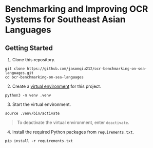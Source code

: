# Benchmarking and Improving OCR Systems for Southeast Asian Languages

## Getting Started

1. Clone this repository.

```
git clone https://github.com/jasonqiu212/ocr-benchmarking-on-sea-languages.git
cd ocr-benchmarking-on-sea-languages
```

2. Create a [virtual environment](https://docs.python.org/3/library/venv.html) for this project.

```
python3 -m venv .venv
```

3. Start the virtual environment.

```
source .venv/bin/activate
```

> To deactivate the virtual environment, enter `deactivate`.

4. Install the required Python packages from `requirements.txt`.

```
pip install -r requirements.txt
```
